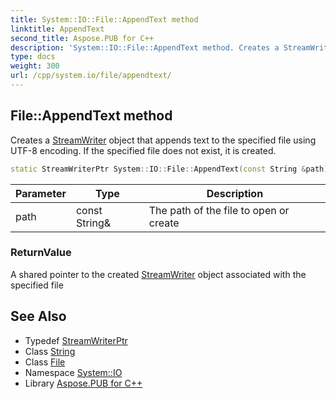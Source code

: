 ```yaml
---
title: System::IO::File::AppendText method
linktitle: AppendText
second_title: Aspose.PUB for C++
description: 'System::IO::File::AppendText method. Creates a StreamWriter object that appends text to the specified file using UTF-8 encoding. If the specified file does not exist, it is created in C++.'
type: docs
weight: 300
url: /cpp/system.io/file/appendtext/
---
```

## File::AppendText method


Creates a [StreamWriter](../../streamwriter/) object that appends text to the specified file using UTF-8 encoding. If the specified file does not exist, it is created.

```cpp
static StreamWriterPtr System::IO::File::AppendText(const String &path)
```


| Parameter | Type | Description |
| --- | --- | --- |
| path | const String\& | The path of the file to open or create |

### ReturnValue

A shared pointer to the created [StreamWriter](../../streamwriter/) object associated with the specified file

## See Also

* Typedef [StreamWriterPtr](../../../system/streamwriterptr/)
* Class [String](../../../system/string/)
* Class [File](../)
* Namespace [System::IO](../../)
* Library [Aspose.PUB for C++](../../../)
